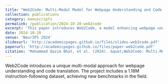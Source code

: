 ```yaml
---
title: "Web2Code: Multi-Modal Model for Webpage Understanding and Code Translation"
collection: publications
category: manuscripts
permalink: /publication/2024-10-20-web2code
excerpt: 'This paper introduces Web2Code, a model enhancing webpage understanding and code translation through a novel multi-modal dataset.'
date: 2024-10-20
venue: 'NeurIPS 2024'
slidesurl: 'http://academicpages.github.io/files/slides-web2code.pdf'
paperurl: 'http://academicpages.github.io/files/paper-web2code.pdf'
citation: 'Mohammad Qazim Bhat, et al. (2024). &quot;Web2Code: Multi-Modal Model for Webpage Understanding and Code Translation.&quot; <i>NeurIPS 2024</i>.'
---
```


Web2Code introduces a unique multi-modal approach for webpage understanding and code translation. The project includes a 1.18M instruction-following dataset, achieving new benchmarks in the field.
